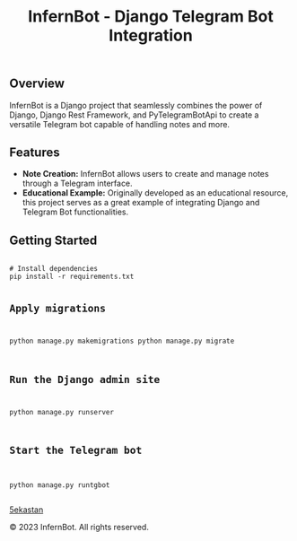 <div class="container">
        <header>
            <h1>InfernBot - Django Telegram Bot Integration</h1>
        </header>

<main>
            <section>
                <h2>Overview</h2>
                <p>
                    InfernBot is a Django project that seamlessly combines the power of Django, Django Rest Framework, and
                    PyTelegramBotApi to create a versatile Telegram bot capable of handling notes and more.
                </p>
            </section>

<section>
                <h2>Features</h2>
                <ul>
                    <li><strong>Note Creation:</strong> InfernBot allows users to create and manage notes through a Telegram
                        interface.</li>
                    <li><strong>Educational Example:</strong> Originally developed as an educational resource, this project
                        serves as a great example of integrating Django and Telegram Bot functionalities.</li>
                </ul>
            </section>

<section class="installation">
    <h2>Getting Started</h2>
    <pre>
<code>
# Install dependencies
pip install -r requirements.txt

# Apply migrations
python manage.py makemigrations
python manage.py migrate

# Run the Django admin site
python manage.py runserver

# Start the Telegram bot
python manage.py runtgbot
</code>
                </pre>
            </section>
        </main>

<footer>
            <a href="https://instagram.com/5ekastan">5ekastan</a>
            <p>&copy; 2023 InfernBot. All rights reserved.</p>
        </footer>
    </div>

</body>

</html>
